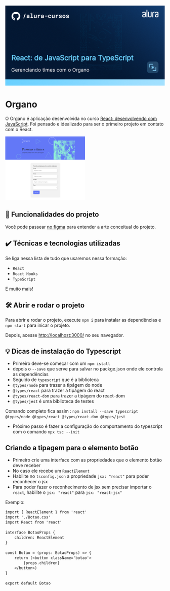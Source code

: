 ![Integrando seu projeto React com APIs](thumbnail.png)

# Organo

O Organo é aplicação desenvolvida no curso <a href="https://cursos.alura.com.br/course/react-desenvolvendo-javascript" target="_blank">React: desenvolvendo com JavaScript</a>. 
Foi pensado e idealizado para ser o primeiro projeto em contato com o React.

<img src="screencapture.png" alt="Imagem do Organo" width="50%">


## 🔨 Funcionalidades do projeto

Você pode passear <a href="https://cursos.alura.com.br/course/react-desenvolvendo-javascript" target="_blank">no figma</a> para entender a arte conceitual do projeto.

## ✔️ Técnicas e tecnologias utilizadas

Se liga nessa lista de tudo que usaremos nessa formação:

- `React`
- `React Hooks`
- `TypeScript`

E muito mais!

## 🛠️ Abrir e rodar o projeto

Para abrir e rodar o projeto, execute `npm i` para instalar as dependências e `npm start` para inicar o projeto.

Depois, acesse <a href="http://localhost:3000/">http://localhost:3000/</a> no seu navegador.

## 💡 Dicas de instalação do Typescript

- Primeiro deve-se começar com um `npm istall` 
- depois o `--save` que serve para salvar no packge.json onde ele controla as dependências
- Seguido de `typescript` que é a biblioteca
- `@types/node` para trazer a tipágem do node
- `@types/react` para trazer a tipágem do react
- `@types/react-dom` para trazer a tipágem do react-dom
- `@types/jest` é uma biblioteca de testes

Comando completo fica assim : `npm install --save typescript @types/node @types/react @types/react-dom @types/jest`

- Próximo passo é fazer a configuração do comportamento do typescript com o comando `npx tsc --init`

## Criando a tipagem para o elemento botão

- Primeiro crie uma interface com as propriedades que o elemento botão  deve receber
- No caso ele recebe um `ReactElement`
- Habilite no `tsconfig.json` a propriedade `jsx: "react"` para poder reconhecer o jsx
- Para poder fazer o reconhecimento  de jsx sem precisar importar o `react`, habilite o `jsx: "react"` para `jsx: "react-jsx"`

Exemplo:

```
import { ReactElement } from 'react'
import './Botao.css'
import React from 'react'

interface BotaoProps {
    children: ReactElement
}

const Botao = (props: BotaoProps) => {
    return (<button className='botao'>
        {props.children}
    </button>)
}

export default Botao
```



